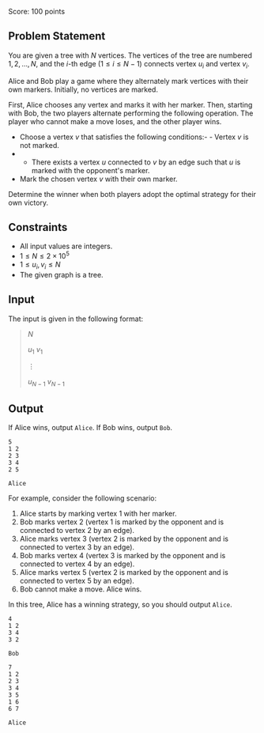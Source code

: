 Score: $100$ points

## Problem Statement

You are given a tree with $N$ vertices. The vertices of the tree are numbered $1, 2, \dots, N$, and the $i$-th edge $(1 \leq i \leq N-1)$ connects vertex $u_i$ and vertex $v_i$.

Alice and Bob play a game where they alternately mark vertices with their own markers. Initially, no vertices are marked.

First, Alice chooses any vertex and marks it with her marker. Then, starting with Bob, the two players alternate performing the following operation. The player who cannot make a move loses, and the other player wins.

- Choose a vertex $v$ that satisfies the following conditions:-   - Vertex $v$ is not marked.
-   - There exists a vertex $u$ connected to $v$ by an edge such that $u$ is marked with the opponent's marker.
- Mark the chosen vertex $v$ with their own marker.

Determine the winner when both players adopt the optimal strategy for their own victory.

## Constraints

- All input values are integers.
- $1 \leq N \leq 2 \times 10^5$
- $1 \leq u_i, v_i \leq N$
- The given graph is a tree.

## Input

The input is given in the following format:

> $N$
> 
> $u_1$ $v_1$
> 
> $\vdots$
> 
> $u_{N-1}$ $v_{N-1}$

## Output

If Alice wins, output `Alice`. If Bob wins, output `Bob`.

```input1
5
1 2
2 3
3 4
2 5
```

```output1
Alice
```

For example, consider the following scenario:

1. Alice starts by marking vertex $1$ with her marker.
2. Bob marks vertex $2$ (vertex $1$ is marked by the opponent and is connected to vertex $2$ by an edge).
3. Alice marks vertex $3$ (vertex $2$ is marked by the opponent and is connected to vertex $3$ by an edge).
4. Bob marks vertex $4$ (vertex $3$ is marked by the opponent and is connected to vertex $4$ by an edge).
5. Alice marks vertex $5$ (vertex $2$ is marked by the opponent and is connected to vertex $5$ by an edge).
6. Bob cannot make a move. Alice wins.

In this tree, Alice has a winning strategy, so you should output `Alice`.

```input2
4
1 2
3 4
3 2
```

```output2
Bob
```

```input3
7
1 2
2 3
3 4
3 5
1 6
6 7
```

```output3
Alice
```